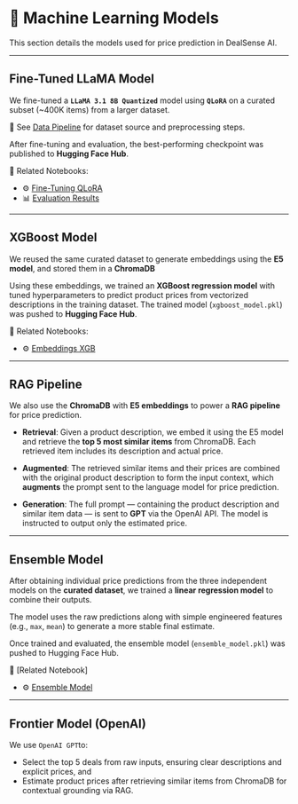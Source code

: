 # 🧠 Machine Learning Models

This section details the models used for price prediction in DealSense AI.

---

## Fine-Tuned LLaMA Model

We fine-tuned a **`LLaMA 3.1 8B Quantized`** model using **`QLoRA`**  on a curated subset (~400K items) from a larger dataset.

🔗 See [Data Pipeline](data.md) for dataset source and preprocessing steps.

After fine-tuning and evaluation, the best-performing checkpoint was published to **Hugging Face Hub**.

📓 Related Notebooks:
* ⚙️ [Fine-Tuning QLoRA ](./notebooks/llama3_1_finetunning.ipynb)
* 📊 [Evaluation Results ](./notebooks/evaluating_fineTune.ipynb)


---

## XGBoost Model

We reused the same curated dataset to generate embeddings using the **E5 model**, and stored them in a **ChromaDB**

Using these embeddings, we trained an **XGBoost regression model** with tuned hyperparameters to predict product prices from vectorized descriptions in the training dataset. The trained model (`xgboost_model.pkl`) was pushed to **Hugging Face Hub**.

📓 Related Notebooks:
* ⚙️ [Embeddings XGB ](./notebooks/embedding_xgb.ipynb)



---

## RAG Pipeline

We also use the **ChromaDB** with **E5 embeddings** to power a **RAG pipeline** for price prediction.

* **Retrieval**: Given a product description, we embed it using the E5 model and retrieve the **top 5 most similar items** from ChromaDB. Each retrieved item includes its description and actual price.

* **Augmented**: The retrieved similar items and their prices are combined with the original product description to form the input context, which **augments** the prompt sent to the language model for price prediction.

* **Generation**: The full prompt — containing the product description and similar item data — is sent to **GPT** via the OpenAI API. The model is instructed to output only the estimated price.

---

## Ensemble Model

After obtaining individual price predictions from the three independent models on the **curated dataset**, we trained a **linear regression model** to combine their outputs.

The model uses the raw predictions along with simple engineered features (e.g., `max`, `mean`) to generate a more stable final estimate.

Once trained and evaluated, the ensemble model (`ensemble_model.pkl`) was pushed to Hugging Face Hub.

📓 [Related Notebook]
* ⚙️ [Ensemble Model ](./notebooks/ensemble_model.ipynb)


---

## Frontier Model (OpenAI)

We use `OpenAI GPT`to:

- Select the top 5 deals from raw inputs, ensuring clear descriptions and explicit prices, and 
- Estimate product prices after retrieving similar items from ChromaDB for contextual grounding via RAG.